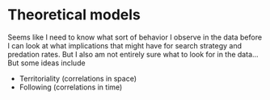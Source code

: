 # Theoretical models

Seems like I need to know what sort of behavior I observe in the data before I can look at what implications that might have for search strategy and predation rates. But I also am not entirely sure what to look for in the data... But some ideas include

+ Territoriality (correlations in space)
+ Following (correlations in time)